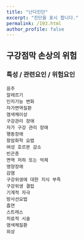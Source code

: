 ```yaml
---
title: "난다진단"
excerpt: "진단을 표시 합니다."
permalink: /193.html
author_profile: false
---
```

## 구강점막 손상의 위험



### 특성 / 관련요인 / 위험요인

>   

    음주
    알레르기
    인지기능 변화
    자가면역질환
    염색체이상
    구강관리 장애
    자가 구강 관리 장애
    행동장애
    항암화학 요법
    여성 호르몬 감소
    빈곤층
    면역 저하 또는 억제
    영양장애
    감염
    구강위생에 대한 지식 부족
    구강위생 결핍
    기계적 자극
    방사선요법
    흡연
    스트레스
    치료적 시술
    염색체질환
    외상
